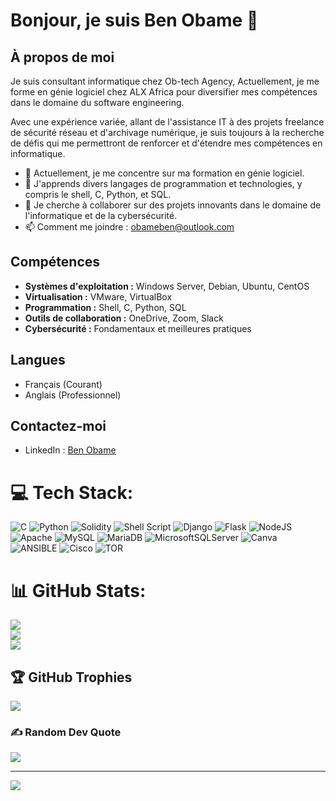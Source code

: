 # Bonjour, je suis Ben Obame 👋

## À propos de moi
Je suis consultant informatique chez Ob-tech Agency, Actuellement, je me forme en génie logiciel chez ALX Africa pour diversifier mes compétences dans le domaine du software engineering.

Avec une expérience variée, allant de l'assistance IT à des projets freelance de sécurité réseau et d'archivage numérique, je suis toujours à la recherche de défis qui me permettront de renforcer et d'étendre mes compétences en informatique.

- 🔭 Actuellement, je me concentre sur ma formation en génie logiciel.
- 🌱 J'apprends divers langages de programmation et technologies, y compris le shell, C, Python, et SQL.
- 👯 Je cherche à collaborer sur des projets innovants dans le domaine de l'informatique et de la cybersécurité.
- 📫 Comment me joindre : [obameben@outlook.com](mailto:obameben@outlook.com)

## Compétences
- **Systèmes d'exploitation :** Windows Server, Debian, Ubuntu, CentOS
- **Virtualisation :** VMware, VirtualBox
- **Programmation :** Shell, C, Python, SQL
- **Outils de collaboration :** OneDrive, Zoom, Slack
- **Cybersécurité :** Fondamentaux et meilleures pratiques

## Langues
- Français (Courant)
- Anglais (Professionnel)

## Contactez-moi
- LinkedIn : [Ben Obame](www.linkedin.com/in/ben-obame)

# 💻 Tech Stack:
![C](https://img.shields.io/badge/c-%2300599C.svg?style=for-the-badge&logo=c&logoColor=white) ![Python](https://img.shields.io/badge/python-3670A0?style=for-the-badge&logo=python&logoColor=ffdd54) ![Solidity](https://img.shields.io/badge/Solidity-%23363636.svg?style=for-the-badge&logo=solidity&logoColor=white) ![Shell Script](https://img.shields.io/badge/shell_script-%23121011.svg?style=for-the-badge&logo=gnu-bash&logoColor=white) ![Django](https://img.shields.io/badge/django-%23092E20.svg?style=for-the-badge&logo=django&logoColor=white) ![Flask](https://img.shields.io/badge/flask-%23000.svg?style=for-the-badge&logo=flask&logoColor=white) ![NodeJS](https://img.shields.io/badge/node.js-6DA55F?style=for-the-badge&logo=node.js&logoColor=white) ![Apache](https://img.shields.io/badge/apache-%23D42029.svg?style=for-the-badge&logo=apache&logoColor=white) ![MySQL](https://img.shields.io/badge/mysql-%2300000f.svg?style=for-the-badge&logo=mysql&logoColor=white) ![MariaDB](https://img.shields.io/badge/MariaDB-003545?style=for-the-badge&logo=mariadb&logoColor=white) ![MicrosoftSQLServer](https://img.shields.io/badge/Microsoft%20SQL%20Server-CC2927?style=for-the-badge&logo=microsoft%20sql%20server&logoColor=white) ![Canva](https://img.shields.io/badge/Canva-%2300C4CC.svg?style=for-the-badge&logo=Canva&logoColor=white) ![ANSIBLE](https://img.shields.io/badge/ansible-%231A1918.svg?style=for-the-badge&logo=ansible&logoColor=white) ![Cisco](https://img.shields.io/badge/cisco-%23049fd9.svg?style=for-the-badge&logo=cisco&logoColor=black) ![TOR](https://img.shields.io/badge/tor-%237E4798.svg?style=for-the-badge&logo=tor-project&logoColor=white)
# 📊 GitHub Stats:
![](https://github-readme-stats.vercel.app/api?username=ben-roma&theme=vue&hide_border=false&include_all_commits=false&count_private=false)<br/>
![](https://github-readme-streak-stats.herokuapp.com/?user=ben-roma&theme=vue&hide_border=false)<br/>
![](https://github-readme-stats.vercel.app/api/top-langs/?username=ben-roma&theme=vue&hide_border=false&include_all_commits=false&count_private=false&layout=compact)

## 🏆 GitHub Trophies
![](https://github-profile-trophy.vercel.app/?username=ben-roma&theme=radical&no-frame=false&no-bg=true&margin-w=4)

### ✍️ Random Dev Quote
![](https://quotes-github-readme.vercel.app/api?type=horizontal&theme=radical)

---
[![](https://visitcount.itsvg.in/api?id=ben-roma&icon=0&color=0)](https://visitcount.itsvg.in)
